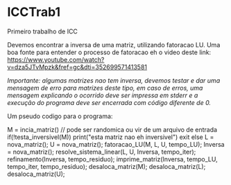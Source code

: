# ICCTrab1
Primeiro trabalho de ICC 

Devemos encontrar a inversa de uma matriz, utilizando fatoracao LU.
Uma boa fonte para entender o processo de fatoracao eh o video deste link:
https://www.youtube.com/watch?v=dza5JTvMpzk&fref=gc&dti=352699571413581

*Importante: algumas matrizes nao tem inversa, devemos testar e dar uma mensagem de erro
para matrizes deste tipo, em caso de erros, uma mensagem explicando o ocorrido deve ser impressa em stderr e a execução do programa deve ser encerrada com código diferente de 0.* 

Um pseudo codigo para o programa:

M = incia_matriz() // pode ser randomica ou vir de um arquivo de entrada
if(!testa_inversivel(M))
  print("esta matriz nao eh inversivel")
  exit
else
  L = nova_matriz();
  U = nova_matriz();
  fatoracao_LU(M, L, U, tempo_LU);
  Inversa = nova_matriz();
  resolve_sistema_linear(L, U, Inversa, tempo_iter);
  refinamento(Inversa, tempo_residuo);
  imprime_matriz(Inversa, tempo_LU, tempo_iter, tempo_residuo);
  desaloca_matriz(M);
  desaloca_matriz(L);
  desaloca_matriz(U);
